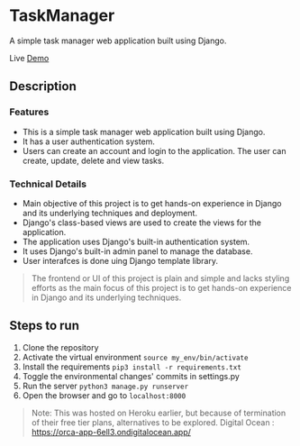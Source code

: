# TaskManager 
A simple task manager web application built using Django.

Live [Demo](https://orca-app-6ell3.ondigitalocean.app/)

## Description
### Features
- This is a simple task manager web application built using Django. 
- It has a user authentication system. 
- Users can create an account and login to the application. The user can create, update, delete and view tasks. 

### Technical Details
- Main objective of this project is to get hands-on experience in Django and its underlying techniques and deployment.
- Django's class-based views are used to create the views for the application.
- The application uses Django's built-in authentication system. 
- It uses Django's built-in admin panel to manage the database.
- User interafces is done uing Django template library.

> The frontend or UI of this project is plain and simple and lacks styling efforts as the main focus of this project is to get hands-on experience in Django and its underlying techniques.

## Steps to run 
1. Clone the repository
2. Activate the virtual environment ` source my_env/bin/activate `
3. Install the requirements ` pip3 install -r requirements.txt `
4. Toggle the environmental changes' commits in settings.py
5. Run the server ` python3 manage.py runserver `
6. Open the browser and go to ` localhost:8000 `



> Note: This was hosted on Heroku earlier, but because of termination of their free tier plans, alternatives to be explored.
Digital Ocean : https://orca-app-6ell3.ondigitalocean.app/